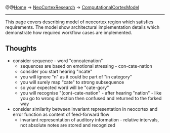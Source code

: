 @@[Home](Home.md) -> [NeoCortexResearch](NeoCortexResearch.md) -> [ComputationalCortexModel](ComputationalCortexModel.md)

---


This page covers describing model of neocortex region which satisfies requirements.
The model show architectural implementation details which demonstrate how required workflow cases are implemented.

## Thoughts ##

  * consider sequence - word "concatenation"
    * sequences are based on emotional stressing - con-cate-nation
    * consider you start hearing "ncate"
    * you will ignore "n" as it could be part of "in category"
    * you will surely map "cate" to strong subsequence
    * so your expected word will be "cate-gory"
    * you will recognise "(con)-cate-nation" - after hearing "nation" - like you go to wrong direction then confused and returned to the forked way
  * consider similarity between invariant representation in neocortex and error function as content of feed-forward flow
    * invariant representation of auditory information - relative intervals, not absolute notes are stored and recognized